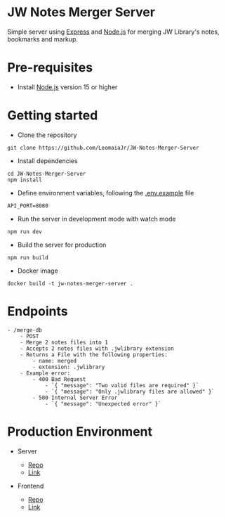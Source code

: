 # JW Notes Merger Server

Simple server using [Express](https://expressjs.com/) and [Node.js](https://nodejs.org/) for merging JW Library's notes, bookmarks and markup.

# Pre-requisites

- Install [Node.js](https://nodejs.org/en/) version 15 or higher

# Getting started

- Clone the repository

```
git clone https://github.com/LeomaiaJr/JW-Notes-Merger-Server
```

- Install dependencies

```
cd JW-Notes-Merger-Server
npm install
```

- Define environment variables, following the [.env.example](.env.example) file

```
API_PORT=8080
```

- Run the server in development mode with watch mode

```
npm run dev
```

- Build the server for production

```
npm run build
```

- Docker image

```
docker build -t jw-notes-merger-server .
```

# Endpoints

    - /merge-db
        - POST
        - Merge 2 notes files into 1
        - Accepts 2 notes files with .jwlibrary extension
        - Returns a File with the following properties:
            - name: merged
            - extension: .jwlibrary
        - Example error:
            - 400 Bad Request
                - `{ "message": "Two valid files are required" }`
                - `{ "message": "Only .jwlibrary files are allowed" }`
            - 500 Internal Server Error
                - `{ "message": "Unexpected error" }`

# Production Environment

- Server

  - [Repo](https://github.com/LeomaiaJr/JW-Notes-Merger-Server)
  - [Link](https://notes-merger-server.leomaiajr.dev)

- Frontend
  - [Repo](https://github.com/LeomaiaJr/JW-Notes-Merger)
  - [Link](https://jw-notes-merger.leomaiajr.dev/)
